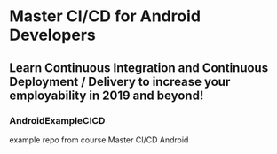 # Master CI/CD for Android Developers

## Learn Continuous Integration and Continuous Deployment / Delivery to increase your employability in 2019 and beyond!



### AndroidExampleCICD
example repo from course Master CI/CD Android
